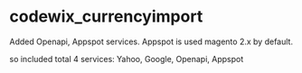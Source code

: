 # codewix_currencyimport
Added Openapi, Appspot services.
Appspot is used magento 2.x by default.

so included total 4 services: Yahoo, Google, Openapi, Appspot